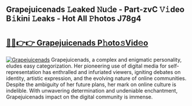 ## Grapejuicenads 𝙻eaked 𝙽u𝚍e - Part-zvC 𝚅𝚒deo B𝚒kini 𝙻eaks - Hot All 𝙿hotos J78g4

# <h2><a href="http://ld4w2n7.urlbe.top/?page=Grapejuicenads">🔗🔗👉👉 Grapejuicenads P𝚑oto𝚜Vid𝚎o</a></h2>

[![Grapejuicenads](https://i.imgur.com/eBuTRDB.gif)](http://ld4w2n7.urlbe.top/?page=Grapejuicenads)
Grapejuicenads, a complex and enigmatic personality, eludes easy categorization. Her pioneering use of digital media for self-representation has enthralled and infuriated viewers, igniting debates on identity, artistic expression, and the evolving nature of online communities. Despite the ambiguity of her future plans, her mark on online culture is indelible. With unwavering determination and undeniable enchantment, Grapejuicenads impact on the digital community is immense.
